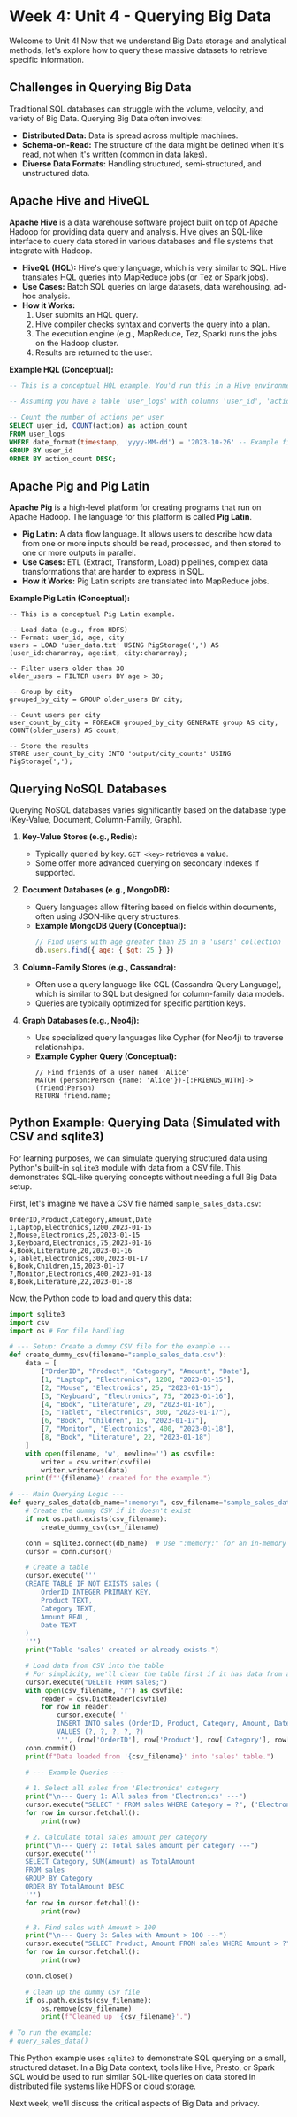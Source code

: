 # Week 4: Unit 4 - Querying Big Data

Welcome to Unit 4! Now that we understand Big Data storage and analytical methods, let's explore how to query these massive datasets to retrieve specific information.

## Challenges in Querying Big Data

Traditional SQL databases can struggle with the volume, velocity, and variety of Big Data. Querying Big Data often involves:
*   **Distributed Data:** Data is spread across multiple machines.
*   **Schema-on-Read:** The structure of the data might be defined when it's read, not when it's written (common in data lakes).
*   **Diverse Data Formats:** Handling structured, semi-structured, and unstructured data.

## Apache Hive and HiveQL

**Apache Hive** is a data warehouse software project built on top of Apache Hadoop for providing data query and analysis. Hive gives an SQL-like interface to query data stored in various databases and file systems that integrate with Hadoop.

*   **HiveQL (HQL):** Hive's query language, which is very similar to SQL. Hive translates HQL queries into MapReduce jobs (or Tez or Spark jobs).
*   **Use Cases:** Batch SQL queries on large datasets, data warehousing, ad-hoc analysis.
*   **How it Works:**
    1.  User submits an HQL query.
    2.  Hive compiler checks syntax and converts the query into a plan.
    3.  The execution engine (e.g., MapReduce, Tez, Spark) runs the jobs on the Hadoop cluster.
    4.  Results are returned to the user.

**Example HQL (Conceptual):**

```sql
-- This is a conceptual HQL example. You'd run this in a Hive environment.

-- Assuming you have a table 'user_logs' with columns 'user_id', 'action', 'timestamp'

-- Count the number of actions per user
SELECT user_id, COUNT(action) as action_count
FROM user_logs
WHERE date_format(timestamp, 'yyyy-MM-dd') = '2023-10-26' -- Example filter
GROUP BY user_id
ORDER BY action_count DESC;
```

## Apache Pig and Pig Latin

**Apache Pig** is a high-level platform for creating programs that run on Apache Hadoop. The language for this platform is called **Pig Latin**.

*   **Pig Latin:** A data flow language. It allows users to describe how data from one or more inputs should be read, processed, and then stored to one or more outputs in parallel.
*   **Use Cases:** ETL (Extract, Transform, Load) pipelines, complex data transformations that are harder to express in SQL.
*   **How it Works:** Pig Latin scripts are translated into MapReduce jobs.

**Example Pig Latin (Conceptual):**

```pig
-- This is a conceptual Pig Latin example.

-- Load data (e.g., from HDFS)
-- Format: user_id, age, city
users = LOAD 'user_data.txt' USING PigStorage(',') AS (user_id:chararray, age:int, city:chararray);

-- Filter users older than 30
older_users = FILTER users BY age > 30;

-- Group by city
grouped_by_city = GROUP older_users BY city;

-- Count users per city
user_count_by_city = FOREACH grouped_by_city GENERATE group AS city, COUNT(older_users) AS count;

-- Store the results
STORE user_count_by_city INTO 'output/city_counts' USING PigStorage(',');
```

## Querying NoSQL Databases

Querying NoSQL databases varies significantly based on the database type (Key-Value, Document, Column-Family, Graph).

1.  **Key-Value Stores (e.g., Redis):**
    *   Typically queried by key. `GET <key>` retrieves a value.
    *   Some offer more advanced querying on secondary indexes if supported.

2.  **Document Databases (e.g., MongoDB):**
    *   Query languages allow filtering based on fields within documents, often using JSON-like query structures.
    *   **Example MongoDB Query (Conceptual):**
        ```javascript
        // Find users with age greater than 25 in a 'users' collection
        db.users.find({ age: { $gt: 25 } })
        ```

3.  **Column-Family Stores (e.g., Cassandra):**
    *   Often use a query language like CQL (Cassandra Query Language), which is similar to SQL but designed for column-family data models.
    *   Queries are typically optimized for specific partition keys.

4.  **Graph Databases (e.g., Neo4j):**
    *   Use specialized query languages like Cypher (for Neo4j) to traverse relationships.
    *   **Example Cypher Query (Conceptual):**
        ```cypher
        // Find friends of a user named 'Alice'
        MATCH (person:Person {name: 'Alice'})-[:FRIENDS_WITH]->(friend:Person)
        RETURN friend.name;
        ```

## Python Example: Querying Data (Simulated with CSV and sqlite3)

For learning purposes, we can simulate querying structured data using Python's built-in `sqlite3` module with data from a CSV file. This demonstrates SQL-like querying concepts without needing a full Big Data setup.

First, let's imagine we have a CSV file named `sample_sales_data.csv`:
```csv
OrderID,Product,Category,Amount,Date
1,Laptop,Electronics,1200,2023-01-15
2,Mouse,Electronics,25,2023-01-15
3,Keyboard,Electronics,75,2023-01-16
4,Book,Literature,20,2023-01-16
5,Tablet,Electronics,300,2023-01-17
6,Book,Children,15,2023-01-17
7,Monitor,Electronics,400,2023-01-18
8,Book,Literature,22,2023-01-18
```

Now, the Python code to load and query this data:

```python
import sqlite3
import csv
import os # For file handling

# --- Setup: Create a dummy CSV file for the example ---
def create_dummy_csv(filename="sample_sales_data.csv"):
    data = [
        ["OrderID", "Product", "Category", "Amount", "Date"],
        [1, "Laptop", "Electronics", 1200, "2023-01-15"],
        [2, "Mouse", "Electronics", 25, "2023-01-15"],
        [3, "Keyboard", "Electronics", 75, "2023-01-16"],
        [4, "Book", "Literature", 20, "2023-01-16"],
        [5, "Tablet", "Electronics", 300, "2023-01-17"],
        [6, "Book", "Children", 15, "2023-01-17"],
        [7, "Monitor", "Electronics", 400, "2023-01-18"],
        [8, "Book", "Literature", 22, "2023-01-18"]
    ]
    with open(filename, 'w', newline='') as csvfile:
        writer = csv.writer(csvfile)
        writer.writerows(data)
    print(f"'{filename}' created for the example.")

# --- Main Querying Logic ---
def query_sales_data(db_name=":memory:", csv_filename="sample_sales_data.csv"):
    # Create the dummy CSV if it doesn't exist
    if not os.path.exists(csv_filename):
        create_dummy_csv(csv_filename)

    conn = sqlite3.connect(db_name)  # Use ":memory:" for an in-memory database
    cursor = conn.cursor()

    # Create a table
    cursor.execute('''
    CREATE TABLE IF NOT EXISTS sales (
        OrderID INTEGER PRIMARY KEY,
        Product TEXT,
        Category TEXT,
        Amount REAL,
        Date TEXT
    )
    ''')
    print("Table 'sales' created or already exists.")

    # Load data from CSV into the table
    # For simplicity, we'll clear the table first if it has data from a previous run (in-memory DB resets anyway)
    cursor.execute("DELETE FROM sales;")
    with open(csv_filename, 'r') as csvfile:
        reader = csv.DictReader(csvfile)
        for row in reader:
            cursor.execute('''
            INSERT INTO sales (OrderID, Product, Category, Amount, Date)
            VALUES (?, ?, ?, ?, ?)
            ''', (row['OrderID'], row['Product'], row['Category'], row['Amount'], row['Date']))
    conn.commit()
    print(f"Data loaded from '{csv_filename}' into 'sales' table.")

    # --- Example Queries ---

    # 1. Select all sales from 'Electronics' category
    print("\n--- Query 1: All sales from 'Electronics' ---")
    cursor.execute("SELECT * FROM sales WHERE Category = ?", ('Electronics',))
    for row in cursor.fetchall():
        print(row)

    # 2. Calculate total sales amount per category
    print("\n--- Query 2: Total sales amount per category ---")
    cursor.execute('''
    SELECT Category, SUM(Amount) as TotalAmount
    FROM sales
    GROUP BY Category
    ORDER BY TotalAmount DESC
    ''')
    for row in cursor.fetchall():
        print(row)

    # 3. Find sales with Amount > 100
    print("\n--- Query 3: Sales with Amount > 100 ---")
    cursor.execute("SELECT Product, Amount FROM sales WHERE Amount > ?", (100,))
    for row in cursor.fetchall():
        print(row)

    conn.close()

    # Clean up the dummy CSV file
    if os.path.exists(csv_filename):
        os.remove(csv_filename)
        print(f"Cleaned up '{csv_filename}'.")

# To run the example:
# query_sales_data()
```

This Python example uses `sqlite3` to demonstrate SQL querying on a small, structured dataset. In a Big Data context, tools like Hive, Presto, or Spark SQL would be used to run similar SQL-like queries on data stored in distributed file systems like HDFS or cloud storage.

Next week, we'll discuss the critical aspects of Big Data and privacy.
